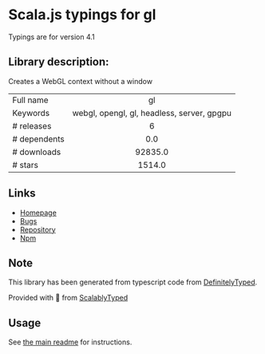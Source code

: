 
# Scala.js typings for gl

Typings are for version 4.1

## Library description:
Creates a WebGL context without a window

|                    |                 |
| ------------------ | :-------------: |
| Full name          | gl |
| Keywords           | webgl, opengl, gl, headless, server, gpgpu |
| # releases         | 6 |
| # dependents       | 0.0 |
| # downloads        | 92835.0 |
| # stars            | 1514.0 |

## Links
- [Homepage](https://github.com/stackgl/headless-gl#readme)
- [Bugs](https://github.com/stackgl/headless-gl/issues)
- [Repository](https://github.com/stackgl/headless-gl)
- [Npm](https://www.npmjs.com/package/gl)
    


## Note
This library has been generated from typescript code from [DefinitelyTyped](https://definitelytyped.org).

Provided with :purple_heart: from [ScalablyTyped](https://github.com/oyvindberg/ScalablyTyped)

## Usage
See [the main readme](../../readme.md) for instructions.


